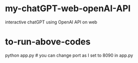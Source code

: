 # my-chatGPT-web-openAI-API
interactive chatGPT using OpenAI API on web

# to-run-above-codes
python app.py   # you can change port as I set to 8090 in app.py 

